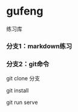 # gufeng
练习库

   ### 分支1：markdown练习 
   
   ### 分支2：git命令 
  
   git clone 分支
   
   git install
   
   git run serve
